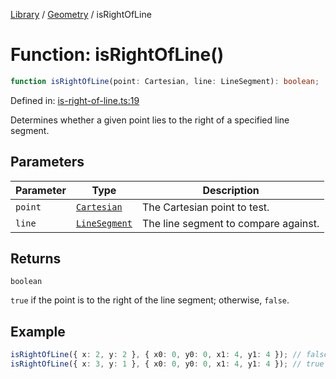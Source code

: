 <!-- markdownlint-disable -->
<!-- cspell: disable -->
[Library](../index.md) / [Geometry](./index.md) / isRightOfLine

# Function: isRightOfLine()

```ts
function isRightOfLine(point: Cartesian, line: LineSegment): boolean;
```

Defined in: [is-right-of-line.ts:19](https://github.com/technobuddha/library/blob/main/src/is-right-of-line.ts#L19)

Determines whether a given point lies to the right of a specified line segment.

## Parameters

| Parameter | Type | Description |
| ------ | ------ | ------ |
| `point` | [`Cartesian`](Cartesian.md) | The Cartesian point to test. |
| `line` | [`LineSegment`](LineSegment.md) | The line segment to compare against. |

## Returns

`boolean`

`true` if the point is to the right of the line segment; otherwise, `false`.

## Example

```typescript
isRightOfLine({ x: 2, y: 2 }, { x0: 0, y0: 0, x1: 4, y1: 4 }); // false
isRightOfLine({ x: 3, y: 1 }, { x0: 0, y0: 0, x1: 4, y1: 4 }); // true
```

